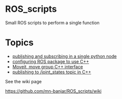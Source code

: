 # ROS_scripts

Small ROS scripts to perform a single function

# Topics

* [publishing and subscribing in a single python node](https://github.com/mn-banjar/ROS_scripts/wiki/Publisher-&-subscriber-in-one-python-script)
* [configuring ROS package to use C++](https://github.com/mn-banjar/ROS_scripts/wiki/Configuring-Cpp,-owi-package)
* [Moveit, move group C++ interface](https://github.com/mn-banjar/ROS_scripts/wiki/Moveit-move-groupe-cpp-interface)
* [publishing to /joint_states topic in C++](https://github.com/mn-banjar/ROS_scripts/wiki/publish-to--joint_states-topic-in-cpp)


See the wiki page 

https://github.com/mn-banjar/ROS_scripts/wiki
